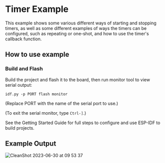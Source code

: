 # Timer Example

This example shows some various different ways of starting and stopping timers,
as well as some different examples of ways the timers can be configured, such as 
repeating or one-shot, and how to use the timer's callback function.

## How to use example

### Build and Flash

Build the project and flash it to the board, then run monitor tool to view serial output:

```
idf.py -p PORT flash monitor
```

(Replace PORT with the name of the serial port to use.)

(To exit the serial monitor, type ``Ctrl-]``.)

See the Getting Started Guide for full steps to configure and use ESP-IDF to build projects.

## Example Output

![CleanShot 2023-06-30 at 09 53 37](https://github.com/esp-cpp/espp/assets/213467/9397a86b-29a6-4d37-831e-ab674e28cad1)
